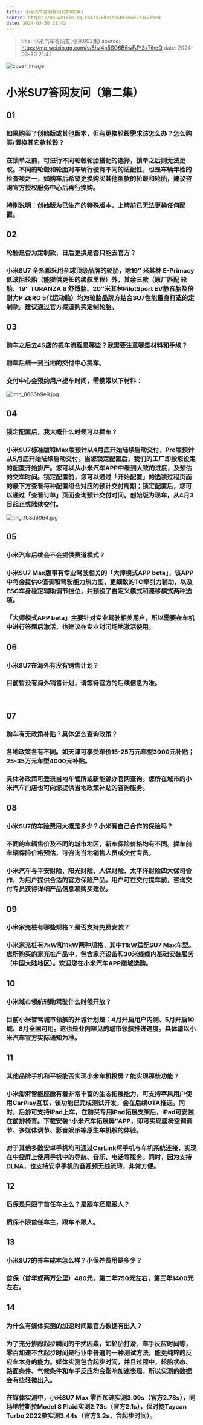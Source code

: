 ```yaml
---
title: 小米汽车答网友问(第002集)
source: https://mp.weixin.qq.com/s/8hz4n5SO6B6wFJY3x7iheQ
date: 2024-03-30 21:42
---
```


> title: 小米汽车答网友问(第002集)
> source: https://mp.weixin.qq.com/s/8hz4n5SO6B6wFJY3x7iheQ
> date: 2024-03-30 21:42

![cover_image](images/img_6da41d33.jpg)


#  小米SU7答网友问（第二集）



  


## **01**

### **如果购买了创始版或其他版本，但有更换轮毂需求该怎么办？怎么购买/置换其它款轮毂？**



### 在锁单之前，可进行不同轮毂轮胎搭配的选择，锁单之后则无法更改。不同的轮毂和轮胎对车辆行驶有不同的适配性，也是车辆年检的检查项之一，如购车后希望更换购买其他型款的轮毂和轮胎，建议咨询官方授权服务中心后再行换购。

### 特别说明：创始版为已生产的特殊版本，上牌前已无法更换任何配置。

  


## **02**

### **轮胎是否为定制款，日后更换是否只能去官方？**



### 小米SU7 全系都采用全球顶级品牌的轮胎，除19‘’ 米其林 E-Primacy 低滚阻轮胎（能提供更长的续航里程）外，其余三款（原厂匹配 轮胎、19‘’ TURANZA 6 舒适胎、20‘’米其林PilotSport EV静音胎及倍耐力P ZERO 5代运动胎）均为轮胎品牌方结合SU7性能量身打造的定制款。建议通过官方渠道购买定制轮胎。

  


## **03**

### **购车之后去4S店的提车流程是哪些？我需要注意哪些材料和手续？**

### 购车后统一到当地的交付中心提车。



### 交付中心会预约用户提车时间，需携带以下材料：

![img_0686b9e9.jpg](images/img_0686b9e9.jpg)

  


## **04**  

### **锁定配置后，我大概什么时候可以提车？**



### 小米SU7标准版和Max版预计从4月底开始陆续启动交付，Pro版预计从5月底开始陆续启动交付。当您锁定配置后，我们的工厂即按您设定的配置开始排产。您可以从小米汽车APP中看到大致的进度，及预估的交车时间。锁定配置前，您可以通过「开始配置」的选装过程页面的最下方查看每种配置组合对应的预计交付周期；锁定配置后，您可以通过「查看订单」页面查询预计交付时间。创始版为现车，从4月3日起正式陆续交付。

  

![img_108d9064.jpg](images/img_108d9064.jpg)



## **05**

### **小米汽车后续会不会提供赛道模式？**



### 小米SU7 Max版带有专业驾驶相关的「大师模式APP beta」，该APP中将会提供G值表和驾驶能力热力图、更细致的TC牵引力辅助，以及ESC车身稳定辅助调节挡位，并预设了自定义模式和漂移模式两种选项。

### 「大师模式APP beta」主要针对专业驾驶相关用户，所以需要在车机中进行答题后激活，也建议在专业封闭场地激活使用。

  


## **06**

### **小米SU7在海外有没有销售计划？**



### 目前暂没有海外销售计划，请等待官方的后续信息为准。

​    


## **07**

### **购车有无政策补贴？具体怎么查询政策？**



### 各地政策各有不同。如天津可享受车价15-25万元车型3000元补贴；25-35万元车型4000元补贴。

### 具体补政策可登录当地车管所或新能源办官网查询。您所在城市的小米汽车门店也可向您提供当地政策补贴的咨询服务。  

  


## **08**

### **小米SU7的车险费用大概是多少？小米有自己合作的保险吗？**



### 不同的车辆售价及不同的城市地区，新车保险价格均有不同。提车前车辆保险价格预估，可咨询当地销售人员或交付专员。

### 小米汽车与平安财险、阳光财险、人保财险、太平洋财险四大保司合作，为用户提供合适的官方保险产品。用户可在交付提车前，咨询交付专员获得详细产品信息和购买建议。

  


## **09**

### **小米家充桩有哪些规格？是否支持免费安装？**



### 小米家充桩有7kW和11kW两种规格，其中11kW适配SU7 Max车型。您所购买的家充桩产品中，包含家充设备和30米线缆内基础安装服务（中国大陆地区）。欢迎您在小米汽车APP商城选购。

  


## **10**


### **小米城市领航辅助驾驶什么时候开放？**

### 目前小米智驾城市领航的开城计划是：4月开启用户内测、5月开启10城、8月全国可用。这也是业内罕见的城市领航推进速度。具体请以小米汽车官方实际通知为准。

  


## **11**


### **其他品牌手机和平板能否实现小米车机投屏？能实现那些功能？**

  

### 小米澎湃智能座舱有着非常丰富的生态拓展能力，可支持苹果用户使用CarPlay互联，该功能已完成测试开发，会在后续OTA推送。同时，后排可支持iPad上车，在购买专用iPad拓展支架后，iPad可安装在前排椅背。下载安装“小米汽车拓展屏”APP，即可实现座椅空调调节、多媒体调节、影音娱乐等原生车机般的体验。

### 对于其他多数安卓手机均可通过CarLink将手机与车机系统连接，实现在中控屏上使用手机中的导航、音乐、电话等服务。同时，因为支持DLNA，也支持安卓手机的音视频无线流转，非常方便。

  


## **12**

### **质保是只限于首任车主么？是跟车还是跟人？**



### 质保不限首任车主，跟车不跟人。

  


## **13**

### **小米SU7的养车成本怎么样？小保养费用是多少？**



### 首保（首年或两万公里）480元，第二年750元左右，第三年1400元左右。

  


## **14**

### **为什么有媒体实测的加速时间跟官方数据有出入？**



### 为了充分排除起步瞬间的干扰因素，如轮胎打滑、车手反应时间等，零百加速不含起步时间是行业中普遍的一种测试方法，能更纯粹的反应车本身的能力。媒体实测包含起步时间，并且过程中，轮胎状态、路面条件、气候条件和车手反应均会影响加速表现，所以实测的数据会有些轻微出入。

### 在媒体实测中，小米SU7 Max 零百加速实测3.09s（官方2.78s），同场地特斯拉Model S Plaid实测2.73s（官方2.1s），保时捷Taycan Turbo 2022款实测3.44s（官方3.2s，含起步时间）。

  
